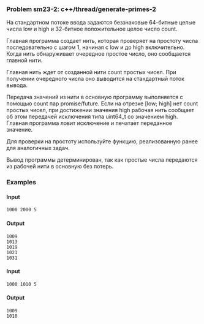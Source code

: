 ### Problem sm23-2: c++/thread/generate-primes-2

На стандартном потоке ввода задаются беззнаковые 64-битные целые числа low и high и 32-битное
положительное целое число count.

Главная программа создает нить, которая проверяет на простоту числа последовательно с шагом 1,
начиная с low и до high включительно. Когда нить обнаруживает очередное простое число, оно
сообщается главной нити.

Главная нить ждет от созданной нити count простых чисел. При получении очередного числа оно
выводится на стандартный поток вывода.

Передача значений из нити в основную программу выполняется с помощью count пар promise/future. Если
на отрезке [low; high] нет count простых чисел, при достижении значения high рабочая нить сообщает
об этом передачей исключения типа uint64_t со значением high. Главная программа ловит исключение и
печатает переданное значение.

Для проверки на простоту используйте функцию, реализованную ранее для аналогичных задач.

Вывод программы детерминирован, так как простые числа передаются из рабочей нити в основную без
потерь.

### Examples

#### Input

    
    
    1000 2000 5

#### Output

    
    
    1009
    1013
    1019
    1021
    1031

#### Input

    
    
    1000 1010 5

#### Output

    
    
    1009
    1010

